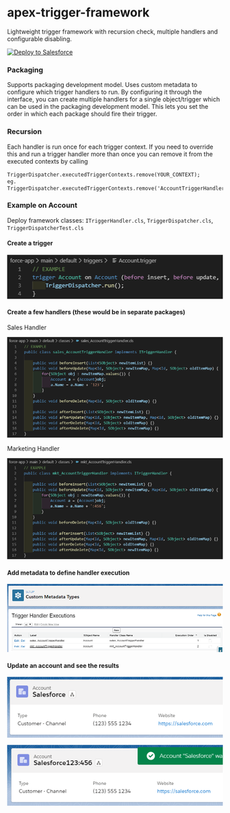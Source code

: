 # apex-trigger-framework
Lightweight trigger framework with recursion check, multiple handlers and configurable disabling.

<a href="https://githubsfdeploy.herokuapp.com/?owner=mattyok&repo=apex-trigger-framework&ref=framework-only" target="_blank">
    <img alt="Deploy to Salesforce" src="https://raw.githubusercontent.com/afawcett/githubsfdeploy/master/deploy.png">
</a>

### Packaging
Supports packaging development model. Uses custom metadata to configure which trigger handlers to run. By configuring it through the interface, you can create multiple handlers for a single object/trigger which can be used in the packaging development model. This lets you set the order in which each package should fire their trigger. 

### Recursion
Each handler is run once for each trigger context. If you need to override this and run a trigger handler more than once you can remove it from the executed contexts by calling
```
TriggerDispatcher.executedTriggerContexts.remove(YOUR_CONTEXT);
eg. TriggerDispatcher.executedTriggerContexts.remove('AccountTriggerHandlerBEFORE_UPDATE');
```

### Example on Account
Deploy framework classes: `ITriggerHandler.cls`, `TriggerDispatcher.cls`, `TriggerDispatcherTest.cls`

#### Create a trigger

![Account Trigger](https://github.com/mattyok/apex-trigger-framework/blob/master/images/trg.PNG)

#### Create a few handlers (these would be in separate packages)

Sales Handler

![Sales Handler](https://github.com/mattyok/apex-trigger-framework/blob/master/images/saleshandler.PNG)

Marketing Handler

![Marketing Handler](https://github.com/mattyok/apex-trigger-framework/blob/master/images/mkthandler.PNG)

#### Add metadata to define handler execution

![Metadata](https://github.com/mattyok/apex-trigger-framework/blob/master/images/mdt.PNG)

#### Update an account and see the results

![Account before](https://github.com/mattyok/apex-trigger-framework/blob/master/images/acc.PNG)

![Account after](https://github.com/mattyok/apex-trigger-framework/blob/master/images/acc2.PNG)

